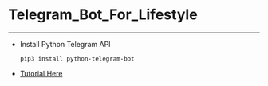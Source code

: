 Telegram_Bot_For_Lifestyle
===
***

- Install Python Telegram API

  ~~~
  pip3 install python-telegram-bot
  ~~~

- [Tutorial Here](https://github.com/python-telegram-bot/python-telegram-bot/wiki/Extensions-%E2%80%93-Your-first-Bot)
